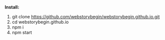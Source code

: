 **Install:**
  1. git clone https://github.com/webstorybegin/webstorybegin.github.io.git
  2. cd webstorybegin.github.io
  3. npm i
  4. npm start
